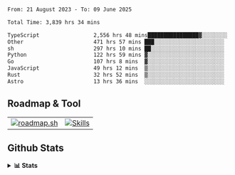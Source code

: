 <!--START_SECTION:waka-->

```txt
From: 21 August 2023 - To: 09 June 2025

Total Time: 3,839 hrs 34 mins

TypeScript                 2,556 hrs 48 mins████████████████▓░░░░░░░░   66.59 %
Other                      471 hrs 57 mins ███░░░░░░░░░░░░░░░░░░░░░░   12.29 %
sh                         297 hrs 10 mins ██░░░░░░░░░░░░░░░░░░░░░░░   07.74 %
Python                     122 hrs 59 mins ▓░░░░░░░░░░░░░░░░░░░░░░░░   03.20 %
Go                         107 hrs 8 mins  ▓░░░░░░░░░░░░░░░░░░░░░░░░   02.79 %
JavaScript                 49 hrs 12 mins  ▒░░░░░░░░░░░░░░░░░░░░░░░░   01.28 %
Rust                       32 hrs 52 mins  ▒░░░░░░░░░░░░░░░░░░░░░░░░   00.86 %
Astro                      13 hrs 36 mins  ░░░░░░░░░░░░░░░░░░░░░░░░░   00.35 %
```

<!--END_SECTION:waka-->

## Roadmap & Tool
<table align="center">
  <tr>
    <td>
      <a href="https://roadmap.sh">
        <img src="https://roadmap.sh/card/tall/6505f3e78dfc79db2fff8e3e?variant=dark" alt="roadmap.sh" />
      </a>
    </td>
    <td>
      <a href="https://github.com/chaninlaw">
        <img src="https://skillicons.dev/icons?i=js,typescript,nodejs,nestjs,react,next,astro,html,css,tailwind,postgres,prisma,docker,git,rust,go&perline=7&theme=dark" alt="Skills" />
      </a>
    </td>
  </tr>
</table>

## Github Stats
<details close>
  <summary><b>📊 Stats</b></summary>
  <div align="center">
    
<picture>
  <source
    srcset="https://github-readme-stats.vercel.app/api?username=chaninlaw&show_icons=true&theme=dark"
    media="(prefers-color-scheme: dark)"
  />
  <source
    srcset="https://github-readme-stats.vercel.app/api?username=chaninlaw&show_icons=true"
    media="(prefers-color-scheme: light), (prefers-color-scheme: no-preference)"
  />
  <img src="https://github-readme-stats.vercel.app/api?username=chaninlaw&show_icons=true" />
</picture>
    
<picture>
  <source
    srcset="https://github-readme-stats.vercel.app/api/top-langs/?username=chaninlaw&layout=donut&theme=dark"
    media="(prefers-color-scheme: dark)"
  />
  <source
    srcset="https://github-readme-stats.vercel.app/api/top-langs/?username=chaninlaw&layout=donut"
    media="(prefers-color-scheme: light), (prefers-color-scheme: no-preference)"
  />
  <img src="https://github-readme-stats.vercel.app/api/top-langs/?username=chaninlaw&layout=donut" />
</picture>
    
  </div>
  
</details>


